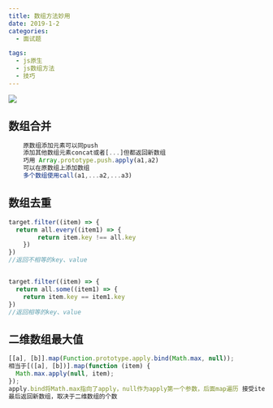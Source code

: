 ```yaml
---
title: 数组方法妙用
date: 2019-1-2
categories:
  - 面试题

tags:
  - js原生
  - js数组方法
  - 技巧
---
```


![](https://cdn.jsdelivr.net/gh/levidc/blogImg/img/2.jpg)

<!-- more -->

## 数组合并

```js
    原数组添加元素可以同push
    添加其他数组元素concat或者[...]但都返回新数组
    巧用 Array.prototype.push.apply(a1,a2)
    可以在原数组上添加数组
    多个数组使用call(a1,...a2,...a3)
```

## 数组去重

```js
target.filter((item) => {
  return all.every((item1) => {
		return item.key !== all.key
	})
})
//返回不相等的key、value


target.filter((item) => {
  return all.some((item1) => {
    return item.key == item1.key
})
//返回相等的key、value
```

## 二维数组最大值

```js
[[a], [b]].map(Function.prototype.apply.bind(Math.max, null));
相当于[([a], [b])].map(function (item) {
  Math.max.apply(null, item);
});
apply.bind将Math.max指向了apply，null作为apply第一个参数，后面map遍历 接受item的数组，返回每组最大值，
最后返回新数组，取决于二维数组的个数
```
